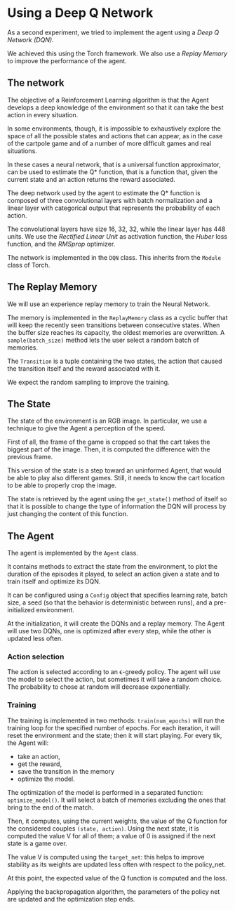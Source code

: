# Using a Deep Q Network

As a second experiment, we tried to implement the agent using a *Deep Q Network (DQN)*.

We achieved this using the Torch framework. We also use a *Replay Memory* to improve the performance of the agent.

## The network

The objective of a Reinforcement Learning algorithm is that the Agent develops a deep knowledge of the environment so that it can take the best action in every situation.

In some environments, though, it is impossible to exhaustively explore the space of all the possible states and actions that can appear, as in the case of the cartpole game and of a number of more difficult games and real situations.

In these cases a neural network, that is a universal function approximator, can be used to estimate the Q* function, that is a function that, given the current state and an action returns the reward associated.

The deep network used by the agent to estimate the Q* function is composed of three convolutional layers with batch normalization and a linear layer with categorical output that represents the probability of each action.

The convolutional layers have size 16, 32, 32, while the linear layer has 448 units. We use the *Rectified Linear Unit* as activation function, the *Huber* loss function, and the *RMSprop* optimizer.

The network is implemented in the `DQN` class. This inherits from the `Module` class of Torch.

## The Replay Memory

We will use an experience replay memory to train the Neural Network. 

The memory is implemented in the `ReplayMemory` class as a cyclic buffer that will keep the recently seen transitions between consecutive states. When the buffer size reaches its capacity, the oldest memories are overwritten. A `sample(batch_size)` method lets the user select a random batch of memories.

The `Transition` is a tuple containing the two states, the action that caused the transition itself and the reward associated with it.

We expect the random sampling to improve the training.

## The State
The state of the environment is an RGB image. In particular, we use a technique to give the Agent a perception of the speed.

First of all, the frame of the game is cropped so that the cart takes the biggest part of the image. Then, it is computed the difference with the previous frame.

This version of the state is a step toward an uninformed Agent, that would be able to play also different games. Still, it needs to know the cart location to be able to properly crop the image.

The state is retrieved by the agent using the `get_state()` method of itself so that it is possible to change the type of information the DQN will process by just changing the content of this function.

## The Agent
The agent is implemented by the `Agent` class.

It contains methods to extract the state from the environment, to plot the duration of the episodes it played, to select an action given a state and to train itself and optimize its DQN.

It can be configured using a `Config` object that specifies learning rate, batch size, a seed (so that the behavior is deterministic between runs), and a pre-initialized environment.

At the initialization, it will create the DQNs and a replay memory. The Agent will use two DQNs, one is optimized after every step, while the other is updated less often.

### Action selection
The action is selected according to an ϵ-greedy policy. The agent will use the model to select the action, but sometimes it will take a random choice. The probability to chose at random will decrease exponentially.

### Training
The training is implemented in two methods: `train(num_epochs)` will run the training loop for the specified number of epochs. For each iteration, it will reset the environment and the state; then it will start playing. For every tik, the Agent will:
* take an action, 
* get the reward, 
* save the transition in the memory
* optimize the model.

The optimization of the model is performed in a separated function: `optimize_model()`. It will select a batch of memories excluding the ones that bring to the end of the match.

Then, it computes, using the current weights, the value of the Q function for the considered couples `(state, action)`. Using the next state, it is computed the value V for all of them; a value of 0 is assigned if the next state is a game over.

The value V is computed using the `target_net`: this helps to improve stability as its weights are updated less often with respect to the policy_net.

At this point, the expected value of the Q function is computed and the loss.

Applying the backpropagation algorithm, the parameters of the policy net are updated and the optimization step ends.
